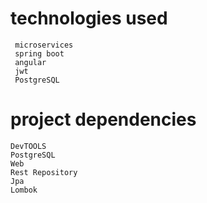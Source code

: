 ﻿# technologies used 
 
     microservices
     spring boot
     angular
     jwt
     PostgreSQL


# project dependencies

    DevTOOLS
    PostgreSQL
    Web
    Rest Repository
    Jpa
    Lombok

